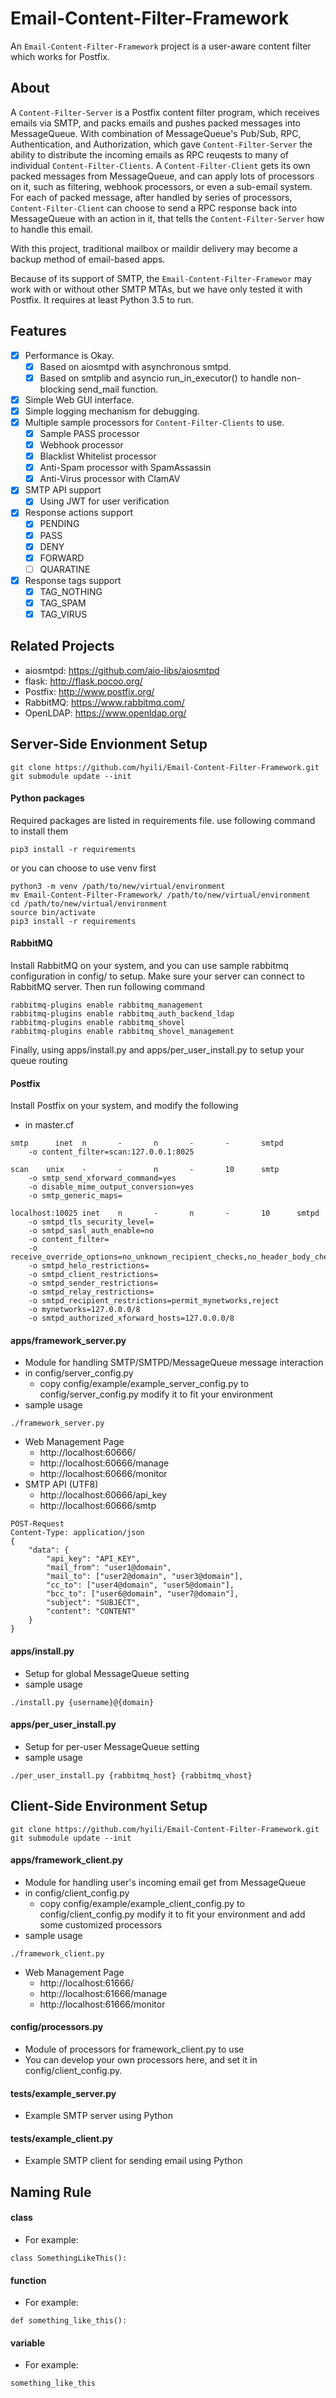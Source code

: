 # Email-Content-Filter-Framework
An `Email-Content-Filter-Framework` project is a user-aware content filter which works for Postfix.

## About
A `Content-Filter-Server` is a Postfix content filter program, which receives emails via SMTP, and packs emails and pushes packed messages into MessageQueue.
With combination of MessageQueue's Pub/Sub, RPC, Authentication, and Authorization, which gave `Content-Filter-Server` the ability to distribute the incoming emails as RPC reuqests to many of individual `Content-Filter-Clients`.
A `Content-Filter-Client` gets its own packed messages from MessageQueue, and can apply lots of processors on it, such as filtering, webhook processors, or even a sub-email system.
For each of packed message, after handled by series of processors, `Content-Filter-Client` can choose to send a RPC response back into MessageQueue with an action in it, that tells the `Content-Filter-Server` how to handle this email.

With this project, traditional mailbox or maildir delivery may become a backup method of email-based apps.

Because of its support of SMTP, the `Email-Content-Filter-Framewor` may work with or without other SMTP MTAs, but we have only tested it with Postfix.
It requires at least Python 3.5 to run.

## Features
- [x] Performance is Okay.
	- [x] Based on aiosmtpd with asynchronous smtpd.
	- [x] Based on smtplib and asyncio run_in_executor() to handle non-blocking send_mail function.
- [x] Simple Web GUI interface.
- [x] Simple logging mechanism for debugging.
- [x] Multiple sample processors for `Content-Filter-Clients` to use.
	- [x] Sample PASS processor
	- [x] Webhook processor
	- [x] Blacklist Whitelist processor
	- [x] Anti-Spam processor with SpamAssassin
	- [x] Anti-Virus processor with ClamAV
- [x] SMTP API support
	- [x] Using JWT for user verification
- [x] Response actions support
	- [x] PENDING
	- [x] PASS
	- [x] DENY
	- [x] FORWARD
	- [ ] QUARATINE
- [x] Response tags support
	- [x] TAG_NOTHING
	- [x] TAG_SPAM
	- [x] TAG_VIRUS

## Related Projects
- aiosmtpd: https://github.com/aio-libs/aiosmtpd
- flask: http://flask.pocoo.org/
- Postfix: http://www.postfix.org/
- RabbitMQ: https://www.rabbitmq.com/
- OpenLDAP: https://www.openldap.org/

## Server-Side Envionment Setup
```
git clone https://github.com/hyili/Email-Content-Filter-Framework.git
git submodule update --init
```
#### Python packages
Required packages are listed in requirements file.
use following command to install them
```
pip3 install -r requirements
```
or you can choose to use venv first
```
python3 -m venv /path/to/new/virtual/environment
mv Email-Content-Filter-Framework/ /path/to/new/virtual/environment
cd /path/to/new/virtual/environment
source bin/activate
pip3 install -r requirements
```
#### RabbitMQ
Install RabbitMQ on your system, and you can use sample rabbitmq configuration in config/ to setup.
Make sure your server can connect to RabbitMQ server.
Then run following command
```
rabbitmq-plugins enable rabbitmq_management
rabbitmq-plugins enable rabbitmq_auth_backend_ldap
rabbitmq-plugins enable rabbitmq_shovel
rabbitmq-plugins enable rabbitmq_shovel_management
```
Finally, using apps/install.py and apps/per_user_install.py to setup your queue routing
#### Postfix
Install Postfix on your system, and modify the following
- in master.cf
```
smtp      inet  n       -       n       -       -       smtpd
	-o content_filter=scan:127.0.0.1:8025

scan	unix	-		-		n		-		10		smtp
	-o smtp_send_xforward_command=yes
	-o disable_mime_output_conversion=yes
	-o smtp_generic_maps=

localhost:10025	inet	n		-		n		-		10		smtpd
	-o smtpd_tls_security_level=
	-o smtpd_sasl_auth_enable=no
	-o content_filter=
	-o receive_override_options=no_unknown_recipient_checks,no_header_body_checks,no_milters
	-o smtpd_helo_restrictions=
	-o smtpd_client_restrictions=
	-o smtpd_sender_restrictions=
	-o smtpd_relay_restrictions=
	-o smtpd_recipient_restrictions=permit_mynetworks,reject
	-o mynetworks=127.0.0.0/8
	-o smtpd_authorized_xforward_hosts=127.0.0.0/8
```
#### apps/framework_server.py
- Module for handling SMTP/SMTPD/MessageQueue message interaction
- in config/server_config.py
	- copy config/example/example_server_config.py to config/server_config.py modify it to fit your environment
- sample usage
```
./framework_server.py
```
- Web Management Page
	- http://localhost:60666/
	- http://localhost:60666/manage
	- http://localhost:60666/monitor
- SMTP API (UTF8)
	- http://localhost:60666/api_key
	- http://localhost:60666/smtp
```
POST-Request
Content-Type: application/json
{
	"data": {
		"api_key": "API_KEY",
		"mail_from": "user1@domain",
	    "mail_to": ["user2@domain", "user3@domain"],
		"cc_to": ["user4@domain", "user5@domain"],
	    "bcc_to": ["user6@domain", "user7@domain"],
		"subject": "SUBJECT",
	    "content": "CONTENT"
    }
}
```
#### apps/install.py
- Setup for global MessageQueue setting
- sample usage
```
./install.py {username}@{domain}
```
#### apps/per_user_install.py
- Setup for per-user MessageQueue setting
- sample usage
```
./per_user_install.py {rabbitmq_host} {rabbitmq_vhost}
```

## Client-Side Environment Setup
```
git clone https://github.com/hyili/Email-Content-Filter-Framework.git
git submodule update --init
```
#### apps/framework_client.py
- Module for handling user's incoming email get from MessageQueue
- in config/client_config.py
	- copy config/example/example_client_config.py to config/client_config.py modify it to fit your environment and add some customized processors
- sample usage
```
./framework_client.py
```
- Web Management Page
	- http://localhost:61666/
	- http://localhost:61666/manage
	- http://localhost:61666/monitor
#### config/processors.py
- Module of processors for framework_client.py to use
- You can develop your own processors here, and set it in config/client_config.py.

#### tests/example_server.py
- Example SMTP server using Python

#### tests/example_client.py
- Example SMTP client for sending email using Python

## Naming Rule
#### class
- For example:
```
class SomethingLikeThis():
```
#### function
- For example:
```
def something_like_this():
```
#### variable
- For example:
```
something_like_this
```
